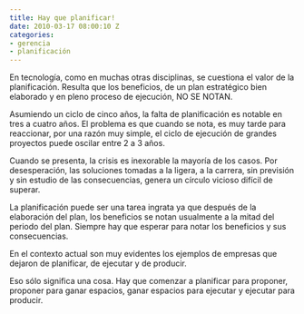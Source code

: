 ```yaml
---
title: Hay que planificar!
date: 2010-03-17 08:00:10 Z
categories:
- gerencia
- planificación
---
```


En tecnología, como en muchas otras disciplinas, se cuestiona el valor de la planificación. Resulta que los beneficios, de un plan estratégico bien elaborado y en pleno proceso de ejecución, NO SE NOTAN.

Asumiendo un ciclo de cinco años, la falta de planificación es notable en tres a cuatro años. El problema es que cuando se nota, es muy tarde para reaccionar, por una razón muy simple, el ciclo de ejecución de grandes proyectos puede oscilar entre 2 a 3 años.

Cuando se presenta, la crisis es inexorable la mayoría de los casos. Por desesperación, las soluciones tomadas a la ligera, a la carrera, sin previsión y sin estudio de las consecuencias, genera un círculo vicioso difícil de superar.

La planificación puede ser una tarea ingrata ya que después de la elaboración del plan, los beneficios se notan usualmente a la mitad del periodo del plan. Siempre hay que esperar para notar los beneficios y sus consecuencias.

En el contexto actual son muy evidentes los ejemplos de empresas que dejaron de planificar, de ejecutar y de producir.

Eso sólo significa una cosa. Hay que comenzar a planificar para proponer, proponer para ganar espacios, ganar espacios para ejecutar y ejecutar para producir.